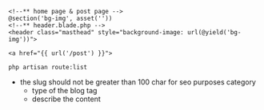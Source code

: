 <!-- get dynamic background image inline style -->
	<!--** home page & post page -->
	@section('bg-img', asset(''))
	<!--** header.blade.php -->
	<header class="masthead" style="background-image: url(@yield('bg-img'))">
<!-- link redirection -->
	<a href="{{ url('/post') }}">
<!-- check the route list in terminal -->
	php artisan route:list

<!-- #3 table structure -->
- the slug should not be greater than 100 char for seo purposes
category 
	- type of the blog
tag
	- describe the content